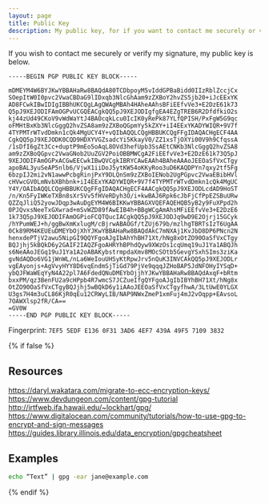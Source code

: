 ```yaml
---
layout: page
title: Public Key
description: My public key, for if you want to contact me securely or verify my signature.
---
```


If you wish to contact me securely or verify my signature, my public key is below.

```text
-----BEGIN PGP PUBLIC KEY BLOCK-----

mDMEYM4W6BYJKwYBBAHaRw8BAQdA80TCDbpoyM5vIddGPBaBidd0IIzRblZccjCx
SOepItW0I0pvc2VwaCBDaG9lIDxqb3NlcGhAam9zZXBoY2hvZS5jb20+iJcEExYK
AD8FCwkIBwIDIgIBBhUKCQgLAgQWAgMBAh4HAheAAhsBFiEEfvVe3+E2DzE61k73
Q5pJ9XEJODIFAmOGPvUCGQEACgkQQ5pJ9XEJODIgfgEA4EZgTREB6R2DfdfkiO2s
kj44zUd49CKoV9vWdWaYtJ4BAOcqkLcu0IcIK0yRePk87YLfQPISH/PxFgW5G9qc
oFMHtBxKb3NlcGggQ2hvZSA8am9zZXBoQGpmYy5kZXY+iI4EExYKADYWIQR+9V7f
4TYPMTrWTvdDmkn1cQk4MgUCY4Y+vQIbAQQLCQgHBBUKCQgFFgIDAQACHgECF4AA
CgkQQ5pJ9XEJODK0CQD9HDXYVGZsadcYi5KkayV0/ZZ1xsTjOXYi00V9h9CfqssA
/1sDfI6gZt3Cc+duptP9mEo5oAqL8OVd3hefUpb3SsAEtCNKb3NlcGggQ2hvZSA8
am9zZXBoQGpvc2VwaGNob2UuZGV2PoiOBBMWCgA2FiEEfvVe3+E2DzE61k73Q5pJ
9XEJODIFAmOGPxACGwEECwkIBwQVCgkIBRYCAwEAAh4BAheAAAoJEEOaSfVxCTgy
apoBAL3yuSeAP5nlb6/VjwX1iiDoJ5ytKW54oKKyRoo3uD6KAQDPYn7qxy2tf5Fg
6bzpIJ2mi2vN1awwPcbgRinjPxY9DLQnSm9zZXBoIENob2UgPGpvc2VwaEBibHVl
cHVwcGV0LmNvbXBhbnk+iI4EExYKADYWIQR+9V7f4TYPMTrWTvdDmkn1cQk4MgUC
Y4Y/OAIbAQQLCQgHBBUKCQgFFgIDAQACHgECF4AACgkQQ5pJ9XEJODLcdAD9HoST
/n/Kn5FyIWKeTXBn8sXr5Vv5fHVeRDyh3O/i+kwBAJ6Rpk6cJbFjCfPpEZSBuURw
QZZqJliQ52yowJDqp3wAuDgEYM4W6BIKKwYBBAGXVQEFAQEHQB5yB2y9FuXPpd2h
0PJQvxsNeeTxGXwrad+mSvWZD89fAwEIB4h+BBgWCgAmAhsMFiEEfvVe3+E2DzE6
1k73Q5pJ9XEJODIFAmOGPioFCQTQucIACgkQQ5pJ9XEJODJq9wD9E2Ojrj15GCyk
/hYPumWEJ+h/ggBwXmKxlugM/cBjrwABAOGf/tZUj679b/mzlhgTBRTsIzT6UgAA
0Ck89RM4KEUEuDMEYbOjXhYJKwYBBAHaRw8BAQdAkC7mNXAj1KvJbD8DP6PNcn2N
henxdePTjV2awu5NipGI9QQYFgoAJgIbAhYhBH71Xt/hNg8xOtZO90OaSfVxCTgy
BQJjhj5kBQkD6y2GAIF2IAQZFgoAHRYhBPhdQyw9XWzOs1cqUmq19uJ1Ya1ABQJh
s6NeAAoJEGq19uJ1Ya1A2oABAKybstrmpdaXmv8MOcSOtb5GevgYSxhSIms3ziKa
gvNdAQDo6VG1jWnWL/nLa6WeIouUHSyKtRpwJrv5nQuK3INVCAkQQ5pJ9XEJODLr
vgEAyonjs+AgVvyHYY8D6vqEndmSjTiGd79PjVe9qqqJZHoBAP5JdNFOHyIYSqD+
ybQJFWaWEqYyN4A22pl7A6FdedQNuDMEYbOjjhYJKwYBBAHaRw8BAQdAxqF+bRtm
bxxPM/qz3BenFU2a9cHPpb4R7wmcS7JCZueIfgQYFgoAJgIbIBYhBH71Xt/hNg8x
OtZO90OaSfVxCTgyBQJjhj5wBQkD6y1iAAoJEEOaSfVxCTgyfhwA/3LtUwE0YLGX
U3gs7H4m3uCL86KjR0qEu12CRWyLIB/NAP9NWxZmeP1xmFuj4mJ2vOqpp+EAvsoL
7OAWXlsp2fR/CA==
=GV0W
-----END PGP PUBLIC KEY BLOCK-----
```

Fingerprint: `7EF5 5EDF E136 0F31 3AD6 4EF7 439A 49F5 7109 3832`

{% if false  %}
## Resources

https://daryl.wakatara.com/migrate-to-ecc-encryption-keys/
https://www.devdungeon.com/content/gpg-tutorial
http://irtfweb.ifa.hawaii.edu/~lockhart/gpg/
https://www.digitalocean.com/community/tutorials/how-to-use-gpg-to-encrypt-and-sign-messages
https://guides.library.illinois.edu/data_encryption/gpgcheatsheet

## Examples

```bash
echo “Text” | gpg -ear jane@example.com
```
{% endif %}
